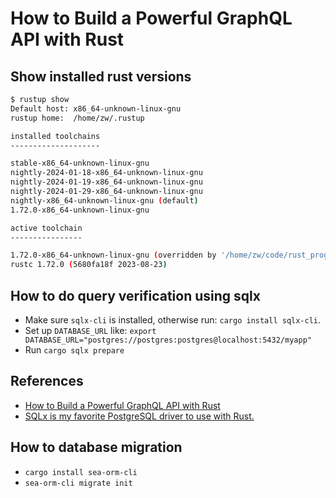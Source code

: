 # How to Build a Powerful GraphQL API with Rust

## Show installed rust versions

```sh
$ rustup show
Default host: x86_64-unknown-linux-gnu
rustup home:  /home/zw/.rustup

installed toolchains
--------------------

stable-x86_64-unknown-linux-gnu
nightly-2024-01-18-x86_64-unknown-linux-gnu
nightly-2024-01-19-x86_64-unknown-linux-gnu
nightly-2024-01-29-x86_64-unknown-linux-gnu
nightly-x86_64-unknown-linux-gnu (default)
1.72.0-x86_64-unknown-linux-gnu

active toolchain
----------------

1.72.0-x86_64-unknown-linux-gnu (overridden by '/home/zw/code/rust_programming/axum-graphql/rust-toolchain.toml')
rustc 1.72.0 (5680fa18f 2023-08-23)
```

## How to do query verification using sqlx

- Make sure `sqlx-cli` is installed, otherwise run: `cargo install sqlx-cli`.
- Set up `DATABASE_URL` like: `export DATABASE_URL="postgres://postgres:postgres@localhost:5432/myapp"`
- Run `cargo sqlx prepare`

## References

- [How to Build a Powerful GraphQL API with Rust](https://oliverjumpertz.com/blog/how-to-build-a-powerful-graphql-api-with-rust/)
- [SQLx is my favorite PostgreSQL driver to use with Rust.](https://www.youtube.com/watch?v=TCERYbgvbq0)


## How to database migration 

- `cargo install sea-orm-cli`
- `sea-orm-cli migrate init`